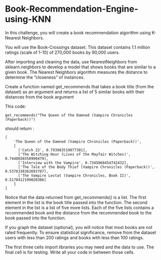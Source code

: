 # Book-Recommendation-Engine-using-KNN

In this challenge, you will create a book recommendation algorithm using K-Nearest Neighbors.

You will use the Book-Crossings dataset. This dataset contains 1.1 million ratings (scale of 1-10) of 270,000 books by 90,000 users.

After importing and cleaning the data, use NearestNeighbors from sklearn.neighbors to develop a model that shows books that are similar to a given book. The Nearest Neighbors algorithm measures the distance to determine the “closeness” of instances.

Create a function named get_recommends that takes a book title (from the dataset) as an argument and returns a list of 5 similar books with their distances from the book argument

This code:

    get_recommends("The Queen of the Damned (Vampire Chronicles (Paperback))")
                              
should return :
      
    [
        'The Queen of the Damned (Vampire Chronicles (Paperback))',
        [
          ['Catch 22', 0.793983519077301], 
          ['The Witching Hour (Lives of the Mayfair Witches)', 0.7448656558990479], 
          ['Interview with the Vampire', 0.7345068454742432],
          ['The Tale of the Body Thief (Vampire Chronicles (Paperback))', 0.5376338362693787],
          ['The Vampire Lestat (Vampire Chronicles, Book II)', 0.5178412199020386]
        ]
    ]

Notice that the data returned from get_recommends() is a list. The first element in the list is the book title passed into the function. The second element in the list is a list of five more lists. Each of the five lists contains a recommended book and the distance from the recommended book to the book passed into the function.

If you graph the dataset (optional), you will notice that most books are not rated frequently. To ensure statistical significance, remove from the dataset users with less than 200 ratings and books with less than 100 ratings.

The first three cells import libraries you may need and the data to use. The final cell is for testing. Write all your code in between those cells.
